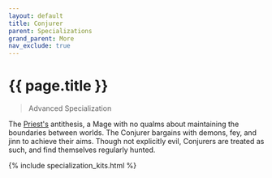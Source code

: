 ```yaml
---
layout: default
title: Conjurer
parent: Specializations
grand_parent: More
nav_exclude: true
---
```


# {{ page.title }}

> Advanced Specialization

The [Priest's](../specializations/priest.html) antithesis, a Mage with no qualms about maintaining the boundaries between worlds. The Conjurer bargains with demons, fey, and jinn to achieve their aims. Though not explicitly evil, Conjurers are treated as such, and find themselves regularly hunted.

{% include specialization_kits.html %}